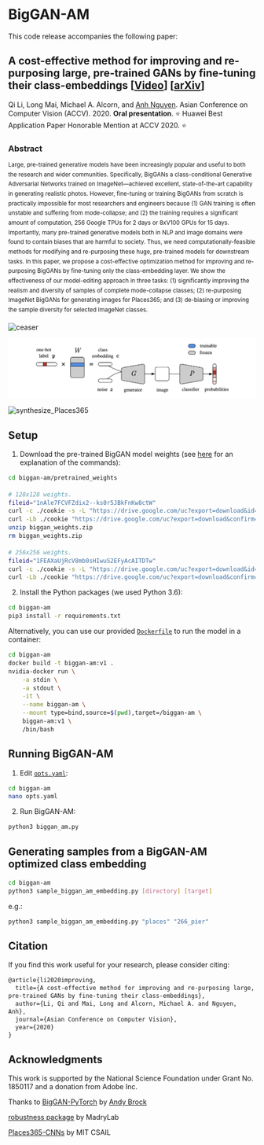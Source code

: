 # BigGAN-AM

This code release accompanies the following paper:

## A cost-effective method for improving and re-purposing large, pre-trained GANs by fine-tuning their class-embeddings \[[Video](https://youtu.be/y5bDc-dbNjg)\]  \[[arXiv](https://arxiv.org/abs/1910.04760)\]

Qi Li, Long Mai, Michael A. Alcorn, and [Anh Nguyen](http://anhnguyen.me/). Asian Conference on Computer Vision (ACCV). 2020. **Oral presentation**. :star: Huawei Best Application Paper Honorable Mention at ACCV 2020. ⭐

### Abstract

<sup>Large, pre-trained generative models have been increasingly popular and useful to both the research and wider communities. Specifically, BigGANs a class-conditional Generative Adversarial Networks trained on ImageNet—achieved excellent, state-of-the-art capability in generating realistic photos. However, fine-tuning or training BigGANs from scratch is practically impossible for most researchers and engineers because (1) GAN training is often unstable and suffering from mode-collapse; and (2) the training requires a significant amount of computation, 256 Google TPUs for 2 days or 8xV100 GPUs for 15 days. Importantly, many pre-trained generative models both in NLP and image domains were found to contain biases that are harmful to society. Thus, we need computationally-feasible methods for modifying and re-purposing these huge, pre-trained models for downstream tasks. In this paper, we propose a cost-effective optimization method for improving and re-purposing BigGANs by fine-tuning only the class-embedding layer. We show the effectiveness of our model-editing approach in three tasks: (1) significantly improving the realism and diversity of samples of complete mode-collapse classes; (2) re-purposing ImageNet BigGANs for generating images for Places365; and (3) de-biasing or improving the sample diversity for selected ImageNet classes.</sup>

![ceaser](/doc/ceaser_daisy.png)

![framework](/doc/framework.png)

![synthesize_Places365](/doc/synthesize_new_dataset_images.png)

## Setup

1) Download the pre-trained BigGAN model weights (see [here](https://stackoverflow.com/a/48133859/1316276) for an explanation of the commands):

```bash
cd biggan-am/pretrained_weights

# 128x128 weights.
fileid="1nAle7FCVFZdix2--ks0r5JBkFnKw8ctW"
curl -c ./cookie -s -L "https://drive.google.com/uc?export=download&id=${fileid}" > /dev/null
curl -Lb ./cookie "https://drive.google.com/uc?export=download&confirm=`awk '/download/ {print $NF}' ./cookie`&id=${fileid}" -o biggan_weights.zip
unzip biggan_weights.zip
rm biggan_weights.zip

# 256x256 weights.
fileid="1FEAXaUjRcV8mb0sHIwuS2EFyAcAITDTw"
curl -c ./cookie -s -L "https://drive.google.com/uc?export=download&id=${fileid}" > /dev/null
curl -Lb ./cookie "https://drive.google.com/uc?export=download&confirm=`awk '/download/ {print $NF}' ./cookie`&id=${fileid}" -o biggan_256_weights.pth
```

2) Install the Python packages (we used Python 3.6):

```bash
cd biggan-am
pip3 install -r requirements.txt
```

Alternatively, you can use our provided [`Dockerfile`](Dockerfile) to run the model in a container:

```bash
cd biggan-am
docker build -t biggan-am:v1 .
nvidia-docker run \
    -a stdin \
    -a stdout \
    -it \
    --name biggan-am \
    --mount type=bind,source=$(pwd),target=/biggan-am \
    biggan-am:v1 \
    /bin/bash
```

## Running BigGAN-AM

1) Edit [`opts.yaml`](opts.yaml):

```bash
cd biggan-am
nano opts.yaml
```

2) Run BigGAN-AM:

```bash
python3 biggan_am.py
```

## Generating samples from a BigGAN-AM optimized class embedding

```bash
cd biggan-am
python3 sample_biggan_am_embedding.py [directory] [target]
```

e.g.:

```bash
python3 sample_biggan_am_embedding.py "places" "266_pier"
```

## Citation
If you find this work useful for your research, please consider citing:
```
@article{li2020improving,
  title={A cost-effective method for improving and re-purposing large, pre-trained GANs by fine-tuning their class-embeddings},
  author={Li, Qi and Mai, Long and Alcorn, Michael A. and Nguyen, Anh},
  journal={Asian Conference on Computer Vision},
  year={2020}
}
```

## Acknowledgments
This work is supported by the National Science Foundation under Grant No. 1850117 and a donation from Adobe Inc.

Thanks to [BigGAN-PyTorch](https://github.com/ajbrock/BigGAN-PyTorch) by [Andy Brock](https://github.com/ajbrock)

[robustness package](https://github.com/MadryLab/robustness) by MadryLab

[Places365-CNNs](https://github.com/CSAILVision/places365) by MIT CSAIL



